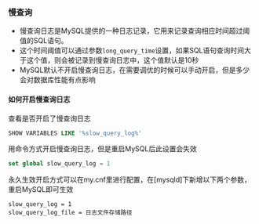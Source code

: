 ### 慢查询

* 慢查询日志是MySQL提供的一种日志记录，它用来记录查询相应时间超过阈值的SQL语句。
* 这个时间阈值可以通过参数`long_query_time`设置，如果SQL语句查询时间大于这个值，则会被记录到慢查询日志中，这个值默认是10秒
* MySQL默认不开启慢查询日志，在需要调优的时候可以手动开启，但是多少会对数据库性能有点影响

#### 如何开启慢查询日志

查看是否开启了慢查询日志

```sql
SHOW VARIABLES LIKE '%slow_query_log%'
```

用命令方式开启慢查询日志，但是重启MySQL后此设置会失效

```sql
set global slow_query_log = 1
```

永久生效开启方式可以在my.cnf里进行配置，在[mysqld]下新增以下两个参数，重启MySQL即可生效

```shell
slow_query_log = 1
slow_query_log_file = 日志文件存储路径
```


